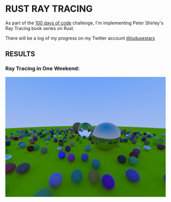 # RUST RAY TRACING

As part of the [100 days of code](https://www.100daysofcode.com/) challenge, I'm implementing Peter Shirley's Ray Tracing
book series on Rust.

There will be a log of my progress on my Twitter account [@ludusestars](https://twitter.com/LudusEstArs)

## RESULTS
### Ray Tracing in One Weekend:
![Weekend](results/weekend.jpg)